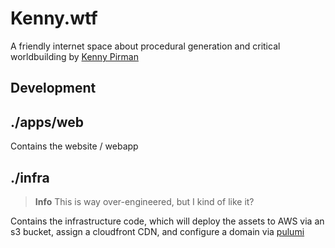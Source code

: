 # Kenny.wtf

A friendly internet space about procedural generation and critical worldbuilding by [Kenny Pirman](https://twitter.com/KennyPirman)

## Development

## ./apps/web

Contains the website / webapp

## ./infra

> **Info**
> This is way over-engineered, but I kind of like it?

Contains the infrastructure code, which will deploy the assets to AWS via an s3 bucket, assign a cloudfront CDN, and configure a domain via [pulumi](pulumi.com/)
